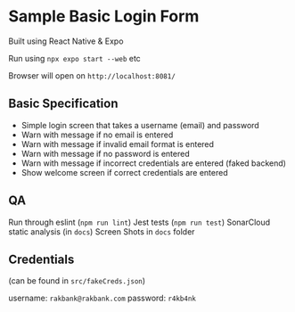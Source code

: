 
# Sample Basic Login Form

Built using React Native & Expo

Run using `npx expo start --web` etc

Browser will open on `http://localhost:8081/`

## Basic Specification

* Simple login screen that takes a username (email) and password
* Warn with message if no email is entered
* Warn with message if invalid email format is entered
* Warn with message if no password is entered
* Warn with message if incorrect credentials are entered (faked backend)
* Show welcome screen if correct credentials are entered

## QA

Run through eslint (`npm run lint`)
Jest tests (`npm run test`)
SonarCloud static analysis (in `docs`)
Screen Shots in `docs` folder

## Credentials

(can be found in `src/fakeCreds.json`)

username: `rakbank@rakbank.com`
password: `r4kb4nk`
